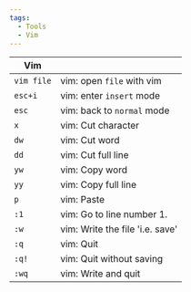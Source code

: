 ```yaml
---
tags:
  - Tools
  - Vim
---
```

| **Vim**    |                                 |
| ---------- | ------------------------------- |
| `vim file` | vim: open `file` with vim       |
| `esc+i`    | vim: enter `insert` mode        |
| `esc`      | vim: back to `normal` mode      |
| `x`        | vim: Cut character              |
| `dw`       | vim: Cut word                   |
| `dd`       | vim: Cut full line              |
| `yw`       | vim: Copy word                  |
| `yy`       | vim: Copy full line             |
| `p`        | vim: Paste                      |
| `:1`       | vim: Go to line number 1.       |
| `:w`       | vim: Write the file 'i.e. save' |
| `:q`       | vim: Quit                       |
| `:q!`      | vim: Quit without saving        |
| `:wq`      | vim: Write and quit             |
